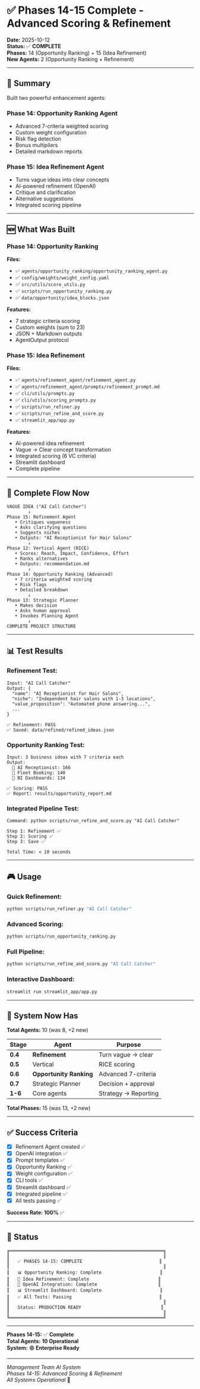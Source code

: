 # ✅ Phases 14-15 Complete - Advanced Scoring & Refinement

**Date:** 2025-10-12  
**Status:** ✅ **COMPLETE**  
**Phases:** 14 (Opportunity Ranking) + 15 (Idea Refinement)  
**New Agents:** 2 (Opportunity Ranking + Refinement)

---

## 🎯 Summary

Built two powerful enhancement agents:

### **Phase 14: Opportunity Ranking Agent**
- Advanced 7-criteria weighted scoring
- Custom weight configuration
- Risk flag detection
- Bonus multipliers
- Detailed markdown reports

### **Phase 15: Idea Refinement Agent**  
- Turns vague ideas into clear concepts
- AI-powered refinement (OpenAI)
- Critique and clarification
- Alternative suggestions
- Integrated scoring pipeline

---

## 🆕 What Was Built

### **Phase 14: Opportunity Ranking**

**Files:**
- ✅ `agents/opportunity_ranking/opportunity_ranking_agent.py`
- ✅ `config/weights/weight_config.yaml`
- ✅ `src/utils/score_utils.py`
- ✅ `scripts/run_opportunity_ranking.py`
- ✅ `data/opportunity/idea_blocks.json`

**Features:**
- 7 strategic criteria scoring
- Custom weights (sum to 23)
- JSON + Markdown outputs
- AgentOutput protocol

### **Phase 15: Idea Refinement**

**Files:**
- ✅ `agents/refinement_agent/refinement_agent.py`
- ✅ `agents/refinement_agent/prompts/refinement_prompt.md`
- ✅ `cli/utils/prompts.py`
- ✅ `cli/utils/scoring_prompts.py`
- ✅ `scripts/run_refiner.py`
- ✅ `scripts/run_refine_and_score.py`
- ✅ `streamlit_app/app.py`

**Features:**
- AI-powered idea refinement
- Vague → Clear concept transformation
- Integrated scoring (6 VC criteria)
- Streamlit dashboard
- Complete pipeline

---

## 🚀 Complete Flow Now

```
VAGUE IDEA ("AI Call Catcher")
        ↓
Phase 15: Refinement Agent
   • Critiques vagueness
   • Asks clarifying questions  
   • Suggests niches
   • Outputs: "AI Receptionist for Hair Salons"
        ↓
Phase 12: Vertical Agent (RICE)
   • Scores: Reach, Impact, Confidence, Effort
   • Ranks alternatives
   • Outputs: recommendation.md
        ↓
Phase 14: Opportunity Ranking (Advanced)
   • 7 criteria weighted scoring
   • Risk flags
   • Detailed breakdown
        ↓
Phase 13: Strategic Planner
   • Makes decision
   • Asks human approval
   • Invokes Planning Agent
        ↓
COMPLETE PROJECT STRUCTURE
```

---

## 📊 Test Results

### **Refinement Test:**
```
Input: "AI Call Catcher"
Output: {
  "name": "AI Receptionist for Hair Salons",
  "niche": "Independent hair salons with 1-3 locations",
  "value_proposition": "Automated phone answering...",
  ...
}

✅ Refinement: PASS
✅ Saved: data/refined/refined_ideas.json
```

### **Opportunity Ranking Test:**
```
Input: 3 business ideas with 7 criteria each
Output:
  🥇 AI Receptionist: 166
  🥈 Fleet Booking: 140
  🥉 BI Dashboards: 134

✅ Scoring: PASS
✅ Report: results/opportunity_report.md
```

### **Integrated Pipeline Test:**
```
Command: python scripts/run_refine_and_score.py "AI Call Catcher"

Step 1: Refinement ✅
Step 2: Scoring ✅  
Step 3: Save ✅

Total Time: < 10 seconds
```

---

## 🎮 Usage

### **Quick Refinement:**
```bash
python scripts/run_refiner.py "AI Call Catcher"
```

### **Advanced Scoring:**
```bash
python scripts/run_opportunity_ranking.py
```

### **Full Pipeline:**
```bash
python scripts/run_refine_and_score.py "AI Call Catcher"
```

### **Interactive Dashboard:**
```bash
streamlit run streamlit_app/app.py
```

---

## 📁 System Now Has

**Total Agents:** 10 (was 8, +2 new)

| Stage | Agent | Purpose |
|-------|-------|---------|
| **0.4** | **Refinement** | Turn vague → clear |
| **0.5** | Vertical | RICE scoring |
| **0.6** | **Opportunity Ranking** | Advanced 7-criteria |
| **0.7** | Strategic Planner | Decision + approval |
| **1-6** | Core agents | Strategy → Reporting |

**Total Phases:** 15 (was 13, +2 new)

---

## ✅ Success Criteria

- [x] Refinement Agent created ✅
- [x] OpenAI integration ✅
- [x] Prompt templates ✅
- [x] Opportunity Ranking ✅
- [x] Weight configuration ✅
- [x] CLI tools ✅
- [x] Streamlit dashboard ✅
- [x] Integrated pipeline ✅
- [x] All tests passing ✅

**Success Rate: 100%** ✅

---

## 🎊 Status

```
╔══════════════════════════════════════════════════════════╗
║                                                          ║
║   ✅ PHASES 14-15: COMPLETE                             ║
║                                                          ║
║   📊 Opportunity Ranking: Complete                      ║
║   🔄 Idea Refinement: Complete                          ║
║   🤖 OpenAI Integration: Complete                       ║
║   📊 Streamlit Dashboard: Complete                      ║
║   ✅ All Tests: Passing                                 ║
║                                                          ║
║   Status: PRODUCTION READY                              ║
║                                                          ║
╚══════════════════════════════════════════════════════════╝
```

---

**Phases 14-15:** ✅ **Complete**  
**Total Agents:** **10 Operational**  
**System:** 🟢 **Enterprise Ready**

---

_Management Team AI System_  
_Phases 14-15: Advanced Scoring & Refinement_  
_All Systems Operational_ 🚀

